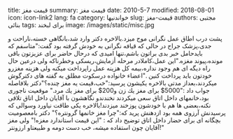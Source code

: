 title: قیمت مغز
summary: قیمت مغز
date: 2010-5-7
modified: 2018-08-01
icon:  icon-link2
lang: fa
category: خواندنیها
slug: قیمت-مغز
authors: مجتبی بنائی
tags: برای لبخند
image: /images/static/misc.jpg

پشت درب اطاق عمل نگرانی موج میزد.بالاخره دكتر وارد شد،بانگاهی  خسته،ناراحت و جدی،پزشک جراح در حالی كه قیافه نگرانی به خودش گرفته بود  گفت:"متاسفم كه بایدحامل خبر بدی براتون باشم،تنها امیدی كه درحال حاضر  برای عزیزتون باقی مونده،پیوند مغزه."این عمل،كاملادر مرحله أزمایش،ریسكی  وخطرناكه ولی درعین حال راه دیگه ای هم وجود نداره،بیمه كل هزینه عمل  راپرداخت میكنه ولی هزینه مغزرو خودتون باید پرداخت كنین  ."اعضاء خانواده  درسكوت مطلق به گفته های دكترگوش میكردند،بعداز مدتی بالاخره یكیشون  پرسید:"خب،قیمت یه مغز چنده؟"دكتر بلافاصله جواب داد :"5000$ برای مغز یك  زن و200$ برای مغز یك مرد." موقعیت ناجوری بود،خانمهای داخل اتاق سعی  میكردند نخندندو نگاهشون با آقایان داخل اتاق تلاقی نكنه،بعضی ها هم با  خودشون پوزخند میزدند!بالاخره یكی طاقت نیاورد وسوالی كه پرسیدنش آرزوی همه  بود ازدهنش پرید كه:"چرا مغز خانمها گرونتره؟"  دكتر بامعصومیت بچگانه ای  برای حضار داخل اتاق توضیح داد كه : "این قیمت استاندارد مغزه!" ولی مغز  آقایان چون استفاده میشه، خب دست دومه و طبیعتاو ارزونتر!"